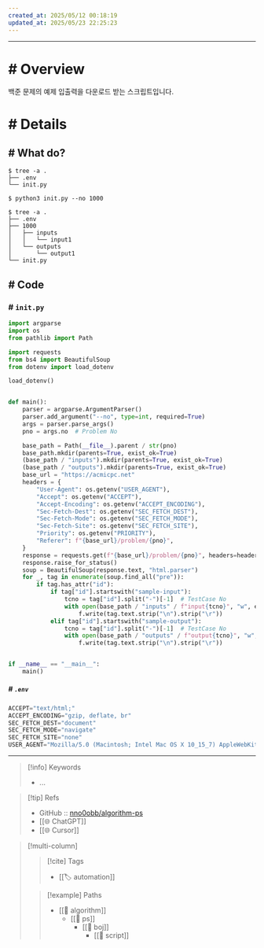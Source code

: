 ```yaml
---
created_at: 2025/05/12 00:18:19
updated_at: 2025/05/23 22:25:23
---
```

---

# # Overview

백준 문제의 예제 입출력을 다운로드 받는 스크립트입니다.

# # Details

## # What do?

```shell
$ tree -a .
├── .env
└── init.py
```

```shell
$ python3 init.py --no 1000
```

```shell
$ tree -a .
├── .env
├── 1000
│   ├── inputs
│   │   └── input1
│   └── outputs
│       └── output1
└── init.py
```

## # Code

### # `init.py`

```python
import argparse
import os
from pathlib import Path

import requests
from bs4 import BeautifulSoup
from dotenv import load_dotenv

load_dotenv()


def main():
    parser = argparse.ArgumentParser()
    parser.add_argument("--no", type=int, required=True)
    args = parser.parse_args()
    pno = args.no  # Problem No

    base_path = Path(__file__).parent / str(pno)
    base_path.mkdir(parents=True, exist_ok=True)
    (base_path / "inputs").mkdir(parents=True, exist_ok=True)
    (base_path / "outputs").mkdir(parents=True, exist_ok=True)
    base_url = "https://acmicpc.net"
    headers = {
        "User-Agent": os.getenv("USER_AGENT"),
        "Accept": os.getenv("ACCEPT"),
        "Accept-Encoding": os.getenv("ACCEPT_ENCODING"),
        "Sec-Fetch-Dest": os.getenv("SEC_FETCH_DEST"),
        "Sec-Fetch-Mode": os.getenv("SEC_FETCH_MODE"),
        "Sec-Fetch-Site": os.getenv("SEC_FETCH_SITE"),
        "Priority": os.getenv("PRIORITY"),
        "Referer": f"{base_url}/problem/{pno}",
    }
    response = requests.get(f"{base_url}/problem/{pno}", headers=headers)
    response.raise_for_status()
    soup = BeautifulSoup(response.text, "html.parser")
    for _, tag in enumerate(soup.find_all("pre")):
        if tag.has_attr("id"):
            if tag["id"].startswith("sample-input"):
                tcno = tag["id"].split("-")[-1]  # TestCase No
                with open(base_path / "inputs" / f"input{tcno}", "w", encoding="utf-8") as f:
                    f.write(tag.text.strip("\n").strip("\r"))
            elif tag["id"].startswith("sample-output"):
                tcno = tag["id"].split("-")[-1]  # TestCase No
                with open(base_path / "outputs" / f"output{tcno}", "w", encoding="utf-8") as f:
                    f.write(tag.text.strip("\n").strip("\r"))


if __name__ == "__main__":
    main()

```

##### # `.env`

```python
ACCEPT="text/html;"
ACCEPT_ENCODING="gzip, deflate, br"
SEC_FETCH_DEST="document"
SEC_FETCH_MODE="navigate"
SEC_FETCH_SITE="none"
USER_AGENT="Mozilla/5.0 (Macintosh; Intel Mac OS X 10_15_7) AppleWebKit/605.1.15 (KHTML, like Gecko) Version/18.4 Safari/605.1.15"
```

---

> [!info] Keywords
> - ...

> [!tip] Refs
> - GitHub :: [nno0obb/algorithm-ps](https://github.com/nno0obb/algorithm-ps)
> - [[🌐 ChatGPT]]
> - [[🌐 Cursor]]

> [!multi-column]
>
>> [!cite] Tags
>> - [[🏷️ automation]]
>
>> [!example] Paths
>> - [[🔖 algorithm]]
>>   - [[🔖 ps]]
>>     - [[🔖 boj]]
>>       - [[🔖 script]]
